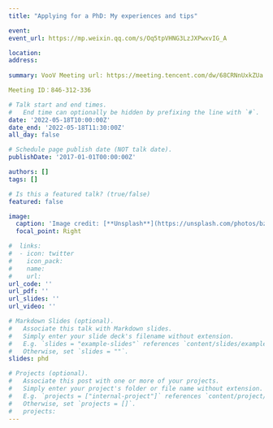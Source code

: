 ```yaml
---
title: "Applying for a PhD: My experiences and tips"

event: 
event_url: https://mp.weixin.qq.com/s/Oq5tpVHNG3LzJXPwxvIG_A

location: 
address:
 
summary: VooV Meeting url: https://meeting.tencent.com/dw/68CRNnUxkZUa

Meeting ID：846-312-336

# Talk start and end times.
#   End time can optionally be hidden by prefixing the line with `#`.
date: '2022-05-18T10:00:00Z'
date_end: '2022-05-18T11:30:00Z'
all_day: false

# Schedule page publish date (NOT talk date).
publishDate: '2017-01-01T00:00:00Z'

authors: []
tags: []

# Is this a featured talk? (true/false)
featured: false

image:
  caption: 'Image credit: [**Unsplash**](https://unsplash.com/photos/bzdhc5b3Bxs)'
  focal_point: Right

#  links:
#  - icon: twitter
#    icon_pack: 
#    name: 
#    url: 
url_code: ''
url_pdf: ''
url_slides: ''
url_video: ''

# Markdown Slides (optional).
#   Associate this talk with Markdown slides.
#   Simply enter your slide deck's filename without extension.
#   E.g. `slides = "example-slides"` references `content/slides/example-slides.md`.
#   Otherwise, set `slides = ""`.
slides: phd

# Projects (optional).
#   Associate this post with one or more of your projects.
#   Simply enter your project's folder or file name without extension.
#   E.g. `projects = ["internal-project"]` references `content/project/deep-learning/index.md`.
#   Otherwise, set `projects = []`.
#   projects:
---
```

